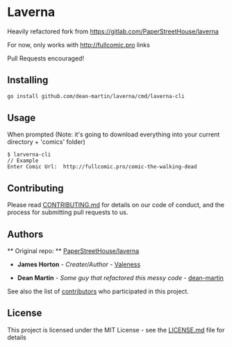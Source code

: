 # Laverna
Heavily refactored fork from https://gitlab.com/PaperStreetHouse/laverna

For now, only works with http://fullcomic.pro links

Pull Requests encouraged!

## Installing


```bash
go install github.com/dean-martin/laverna/cmd/laverna-cli
```

## Usage
When prompted (Note: it's going to download everything into your current directory + 'comics' folder)
```
$ larverna-cli
// Example
Enter Comic Url:  http://fullcomic.pro/comic-the-walking-dead
```



## Contributing

Please read [CONTRIBUTING.md](CONTRIBUTING.md) for details on our code of conduct, and the process
for submitting pull requests to us.

## Authors

** Original repo: ** [PaperStreetHouse/laverna](https://gitlab.com/PaperStreetHouse/laverna)

* **James Horton** - *Creater/Author* - [Valeness](https://gitlab.com/Valeness)

* **Dean Martin** - *Some guy that refactored this messy code* - [dean-martin](https://github.com/dean-martin)

See also the list of [contributors](https://github.com/dean-martin/laverna/contributors) who participated
in this project.

## License

This project is licensed under the MIT License - see the [LICENSE.md](LICENSE.md) file for details

